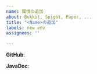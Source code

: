 ```yaml
---
name: 環境の追加
about: Bukkit, Spigot, Paper, ...
title: "<Name>の追加"
labels: new env
assignees: ''

---
```


**GitHub**: <URL>
  
**JavaDoc**: <URL>
